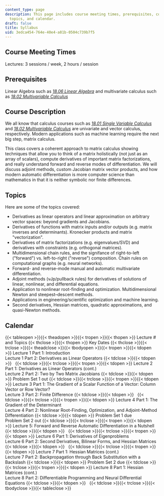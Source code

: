 ```yaml
---
content_type: page
description: This page includes course meeting times, prerequisites, course description,
  topics, and calendar.
draft: false
title: Syllabus
uid: 3edca454-764e-40e4-a81b-0504c739b7f5
---
```

## Course Meeting Times

Lectures: 3 sessions / week, 2 hours / session

## Prerequisites

Linear Algebra such as [*18.06 Linear Algebra*](https://ocw.mit.edu/courses/18-06sc-linear-algebra-fall-2011/) and multivariate calculus such as [*18.02 Multivariable Calculus*](https://ocw.mit.edu/courses/18-02sc-multivariable-calculus-fall-2010/)

## Course Description

We all know that calculus courses such as [*18.01 Single Variable Calculus*](https://ocw.mit.edu/courses/18-01sc-single-variable-calculus-fall-2010/) and [*18.02 Multivariable Calculus*](https://ocw.mit.edu/courses/18-02sc-multivariable-calculus-fall-2010/) are univariate and vector calculus, respectively. Modern applications such as machine learning require the next big step, matrix calculus.

This class covers a coherent approach to matrix calculus showing techniques that allow you to think of a matrix holistically (not just as an array of scalars), compute derivatives of important matrix factorizations, and really understand forward and reverse modes of differentiation. We will discuss adjoint methods, custom Jacobian matrix vector products, and how modern automatic differentiation is more computer science than mathematics in that it is neither symbolic nor finite differences. 

## Topics

Here are some of the topics covered:

- Derivatives as linear operators and linear approximation on arbitrary vector spaces: beyond gradients and Jacobians.
- Derivatives of functions with matrix inputs and/or outputs (e.g. matrix inverses and determinants). Kronecker products and matrix "vectorization".
- Derivatives of matrix factorizations (e.g. eigenvalues/SVD) and derivatives with constraints (e.g. orthogonal matrices).
- Multidimensional chain rules, and the signifance of right-to-left ("forward") vs. left-to-right ("reverse") composition. Chain rules on computational graphs (e.g. neural networks).
- Forward- and reverse-mode manual and automatic multivariate differentiation.
- Adjoint methods (vJp/pullback rules) for derivatives of solutions of linear, nonlinear, and differential equations.
- Application to nonlinear root-finding and optimization. Multidimensional Newton and steepest–descent methods.
- Applications in engineering/scientific optimization and machine learning.
- Second derivatives, Hessian matrices, quadratic approximations, and quasi-Newton methods.

## Calendar

{{< tableopen >}}{{< theadopen >}}{{< tropen >}}{{< thopen >}}
Lecture # and Topics
{{< thclose >}}{{< thopen >}}
Key Dates
{{< thclose >}}{{< trclose >}}{{< theadclose >}}{{< tbodyopen >}}{{< tropen >}}{{< tdopen >}}
Lecture 1 Part 1: Introduction           
Lecture 1 Part 2: Derivatives as Linear Operators
{{< tdclose >}}{{< tdopen >}}
 
{{< tdclose >}}{{< trclose >}}{{< tropen >}}{{< tdopen >}}
Lecture 2 Part 1: Derivatives as Linear Operators (cont.)          
Lecture 2 Part 2: Two by Two Matrix Jacobians
{{< tdclose >}}{{< tdopen >}}
Problem Set 1 out
{{< tdclose >}}{{< trclose >}}{{< tropen >}}{{< tdopen >}}
Lecture 3 Part 1: The Gradient of a Scalar Function of a Vector: Column Vector or Row Vector?        
Lecture 3 Part 2: Finite Difference
{{< tdclose >}}{{< tdopen >}}
 
{{< tdclose >}}{{< trclose >}}{{< tropen >}}{{< tdopen >}}
Lecture 4 Part 1: The Gradient of the Determinant        
Lecture 4 Part 2: Nonlinear Root-Finding, Optimization, and Adjoint-Method Differentiation
{{< tdclose >}}{{< tdopen >}}
Problem Set 1 due           
Problem Set 2 out
{{< tdclose >}}{{< trclose >}}{{< tropen >}}{{< tdopen >}}
Lecture 5: Forward and Reverse Automatic Differentiation in a Nutshell
{{< tdclose >}}{{< tdopen >}}
 
{{< tdclose >}}{{< trclose >}}{{< tropen >}}{{< tdopen >}}
Lecture 6 Part 1: Derivatives of Eigenproblems        
Lecture 6 Part 2: Second Derivatives, Bilinear Forms, and Hessian Matrices
{{< tdclose >}}{{< tdopen >}}
 
{{< tdclose >}}{{< trclose >}}{{< tropen >}}{{< tdopen >}}
Lecture 7 Part 1: Hessian Matrices (cont.)        
Lecture 7 Part 2: Backpropagation through Back Substitution with a Backslash
{{< tdclose >}}{{< tdopen >}}
Problem Set 2 due
{{< tdclose >}}{{< trclose >}}{{< tropen >}}{{< tdopen >}}
Lecture 8 Part 1: Hessian Matrices (cont.)        
Lecture 8 Part 2: Differentiable Programming and Neural Differential Equations
{{< tdclose >}}{{< tdopen >}}
 
{{< tdclose >}}{{< trclose >}}{{< tbodyclose >}}{{< tableclose >}}